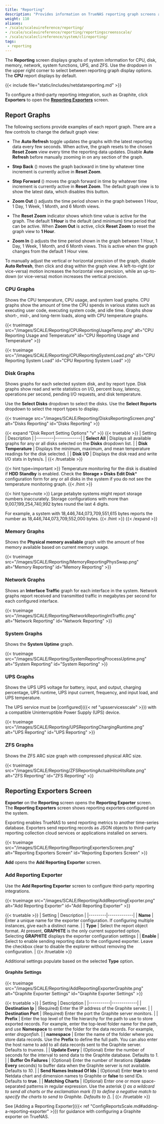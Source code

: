 ```yaml
---
title: "Reporting"
description: "Provides information on TrueNAS reporting graph screens and settings."
weight: 110
aliases:
- /scale/scaleuireference/reporting/
- /scale/scaleuireference/reporting/reportingscreensscale/
- /scale/scaleclireference/system/clireporting/
tags:
 - reporting
---
```


The **Reporting** screen displays graphs of system information for CPU, disk, memory, network, system functions, UPS, and ZFS.
Use the dropdown in the upper right corner to select between reporting graph display options.
The **CPU** report displays by default.

{{< include file="static/includes/netdatareporting.md" >}}

To configure a third-party reporting integration, such as Graphite, click **Exporters** to open the [**Reporting Exporters**](#reporting-exporters-screen) screen.

## Report Graphs

The following sections provide examples of each report graph.
There are a few controls to change the default graph view:

* The **Auto Refresh** toggle updates the graphs with the latest reporting data every few seconds.
  When active, the graph resets to the chosen **Reset Zoom** view every time the reporting data updates.
  Disable **Auto Refresh** before manually zooming in on any section of the graph.

* **Step Back** (<span class="iconify" data-icon="mdi:rewind"></span>) moves the graph backward in time by whatever time increment is currently active in **Reset Zoom**.

* **Step Forward** (<span class="iconify" data-icon="mdi:fast-forward"></span>) moves the graph forward in time by whatever time increment is currently active in **Reset Zoom**.
  The default graph view is to show the latest data, which disables this button.

* **Zoom Out** (<span class="iconify" data-icon="mdi:zoom-out"></span>) adjusts the time period shown in the graph between 1 Hour, 1 Day, 1 Week, 1 Month, and 6 Month views.

* The **Reset Zoom** indicator shows which time value is active for the graph.
  The default **1 Hour** is the default (and minimum) time period that can be active.
  When **Zoom Out** is active, click **Reset Zoom** to reset the graph view to **1 Hour**.

* **Zoom In** (<span class="iconify" data-icon="mdi:zoom-in"></span>) adjusts the time period shown in the graph between 1 Hour, 1 Day, 1 Week, 1 Month, and 6 Month views.
  This is active when the graph changes from the default 1 Hour view.

To manually adjust the vertical or horizontal precision of the graph, disable **Auto Refresh**, then click and drag within the graph view.
A left-to-right (or vice-versa) motion increases the horizontal view precision, while an up-to-down (or vice-versa) motion increases the vertical precision.

### CPU Graphs

Shows the CPU temperature, CPU usage, and system load graphs.
CPU graphs show the amount of time the CPU spends in various states such as executing user code, executing system code, and idle time.
Graphs show short-, mid-, and long-term loads, along with CPU temperature graphs.

{{< trueimage src="/images/SCALE/Reporting/CPUReportingUsageTemp.png" alt="CPU Reporting Usage and Temperature" id="CPU Reporting Usage and Temperature" >}}

{{< trueimage src="/images/SCALE/Reporting/CPUReportingSystemLoad.png" alt="CPU Reporting System Load" id="CPU Reporting System Load" >}}

### Disk Graphs

Shows graphs for each selected system disk, and by report type.
Disk graphs show read and write statistics on I/O, percent busy, latency, operations per second, pending I/O requests, and disk temperature.

Use the **Select Disks** dropdown to select the disks.
Use the **Select Reports** dropdown to select the report types to display.

{{< trueimage src="/images/SCALE/Reporting/DisksReportingScreen.png" alt="Disks Reporting" id="Disks Reporting" >}}

{{< expand "Disk Report Setting Options" "v" >}}
{{< truetable >}}
| Setting | Description |
|---------|-------------|
| **Select All** | Displays all available graphs for any or all disks selected on the **Disks** dropdown list. |
| **Disk Temperature** | Displays the minimum, maximum, and mean temperature readings for the disk selected. |
| **Disk I/O** | Displays the disk read and write I/O stats in bytes/s. |
{{< /truetable >}}

{{< hint type=important >}}
Temperature monitoring for the disk is disabled if **HDD Standby** is enabled.
Check the **Storage > Disks** **Edit Disk*** configuration form for any or all disks in the system if you do not see the temperature monitoring graph.
{{< /hint >}}

{{< hint type=note >}}
Large petabyte systems might report storage numbers inaccurately. Storage configurations with more than 9,007,199,254,740,992 bytes round the last 4 digits.

For example, a system with 18,446,744,073,709,551,615 bytes reports the number as 18,446,744,073,709,552,000 bytes.
{{< /hint >}}
{{< /expand >}}

### Memory Graphs

Shows the **Physical memory available** graph with the amount of free memory available based on current memory usage.

{{< trueimage src="/images/SCALE/Reporting/MemoryReportingPhysSwap.png" alt="Memory Reporting" id="Memory Reporting" >}}

### Network Graphs

Shows an **Interface Traffic** graph for each interface in the system.
Network graphs report received and transmitted traffic in megabytes per second for each configured interface.

{{< trueimage src="/images/SCALE/Reporting/NetworkReportingIntTraffic.png" alt="Network Reporting" id="Network Reporting" >}}

### System Graphs

Shows the **System Uptime** graph.

{{< trueimage src="/images/SCALE/Reporting/SystemReportingProcessUptime.png" alt="System Reporting" id="System Reporting" >}}

### UPS Graphs

Shows the UPS UPS voltage for battery, input, and output, charging percentage, UPS runtime, UPS input current, frequency, and input load, and UPS temperature.

The UPS service must be [configured]({{< ref "upsservicesscale" >}}) with a compatible Uninterruptible Power Supply (UPS) device.

{{< trueimage src="/images/SCALE/Reporting/UPSReportingChargingRuntime.png" alt="UPS Reporting" id="UPS Reporting" >}}

### ZFS Graphs

Shows the ZFS ARC size graph with compressed physical ARC size.

{{< trueimage src="/images/SCALE/Reporting/ZFSReportingActualHitsHitsRate.png" alt="ZFS Reporting" id="ZFS Reporting" >}}

## Reporting Exporters Screen

**Exporter** on the **Reporting** screen opens the **Reporting Exporter** screen.
The **Reporting Exporters** screen shows reporting exporters configured on the system.

Exporting enables TrueNAS to send reporting metrics to another time-series database.
Exporters send reporting records as JSON objects to third-party reporting collection cloud services or applications installed on servers.

{{< trueimage src="/images/SCALE/Reporting/ReportingExportersScreen.png" alt="Reporting Exporters Screen" id="Reporting Exporters Screen" >}}

**Add** opens the **Add Reporting Exporter** screen.

### Add Reporting Exporter

Use the **Add Reporting Exporter** screen to configure third-party reporting integrations.

{{< trueimage src="/images/SCALE/Reporting/AddReportingExporter.png" alt="Add Reporting Exporter" id="Add Reporting Exporter" >}}

{{< truetable >}}
| Setting | Description |
|---------|-------------|
| **Name** | Enter a unique name for the exporter configuration. If configuring multiple instances, give each a distinct name. |
| **Type** | Select the report object format. At present, **GRAPHITE** is the only current supported option. Selecting **GRAPHITE** displays the exporter configuration settings |
| **Enable** | Select to enable sending reporting data to the configured exporter. Leave the checkbox clear to disable the explorer without removing the configuration. |
{{< /truetable >}}

Additional settings populate based on the selected **Type** option.

#### Graphite Settings

{{< trueimage src="/images/SCALE/Reporting/AddReportingExporterGraphite.png" alt="Graphite Exporter Settings" id="Graphite Exporter Settings" >}}

{{< truetable >}}
| Setting | Description |
|-----------|-------------|
| **Destination Ip** | (Required) Enter the IP address of the Graphite server. |
| **Destination Port** | (Required) Enter the port the Graphite server monitors. |
| **Prefix** | Enter the top level of the file hierarchy for the path to use to store exported records. For example, enter the top-level folder name for the path, and use **Namespace** to enter the folder for the data records. For example, enter *dragonfish*. |
| **namespace** | Enter the name of the folder where you store data records. Use the **Prefix** to define the full path. You can also enter the host name to add to all data records sent to the Graphite server. Defaults to *truenas*. |
| **Update Every** | (Optional) Enter the number of seconds for the interval to send data to the Graphite database. Defaults to *1*. |
| **Buffer On Failures** | (Optional) Enter the number of iterations (**Update Every** seconds) to buffer data when the Graphite server is not available. Defaults to *10*. |
| **Send Names Instead Of Ids** | (Optional) Enter **true** to send Netdata chart and dimension names to Graphite or **false** to send IDs. Defaults to **true**.  |
| **Matching Charts** | (Optional) Enter one or more space-separated patterns in regular expression. Use the asterisk (*) as a wildcard to send all charts or the exclamation mark (!) to define a negative match to specify the charts to send to Graphite. Defaults to (*). |
{{< /truetable >}}

See [Adding a Reporting Exporter]({{< ref "ConfigReportsScale.md#adding-a-reporting-exporter" >}}) for guidance with configuring a Graphite exporter on TrueNAS.
